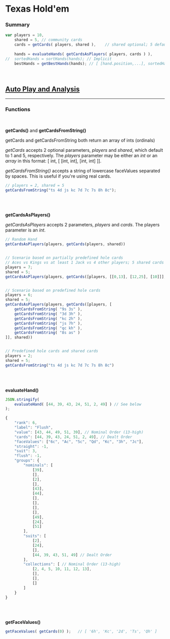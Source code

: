 # Texas Hold'em

### Summary


```js
var	players = 10,
	shared = 5,	// community cards
	cards = getCards( players, shared ),	// shared optional; 5 default
	
	hands = evaluateHands( getCardsAsPlayers( players, cards ) ),
//	sortedHands = sortHands(hands);	// Implicit
	bestHands = getBestHands(hands); // [ [hand.position,...], sortedHands[] ]
```
<br />



[Auto Play and Analysis](https://github.com/wrightben/math/tree/master/Poker/Auto)
------
----

### Functions
<br />

**getCards()** and **getCardsFromString()**

getCards and getCardsFromString both return an array of ints (ordinals)

*getCards* accepts 2 optional parameters, *players* and *shared*, which default to 1 and 5, respectively. The *players* parameter may be either an *int* or an *array* in this format: [ int, [ [int, int], [int, int] ]].

*getCardsFromString()* accepts a string of lowercase faceValues separated by spaces. This is useful if you're using real cards.

```js
// players = 2, shared = 5
getCardsFromString("ts 4d js kc 7d 7c 7s 8h 8c");
```

<br /><br />

**getCardsAsPlayers()**

*getCardsAsPlayers* accepts 2 parameters, *players* and *cards*. The players parameter is an *int*.


```js
// Random Hand
getCardsAsPlayers(players, getCards(players, shared))


// Scenario based on partially predefined hole cards
// Aces vs Kings vs at least 1 Jack vs 4 other players; 5 shared cards
players = 7;
shared = 5;
getCardsAsPlayers(players, getCards([players, [[0,13], [12,25], [10]]], shared))


// Scenario based on predefined hole cards
players = 6;
shared = 5;
getCardsAsPlayers(players, getCards([players, [
	getCardsFromString( "9s 3s" ),
	getCardsFromString( "3d 3h" ),
	getCardsFromString( "kc 2h" ),
	getCardsFromString( "js 7h" ),
	getCardsFromString( "qc kh" ),
	getCardsFromString( "8s as" )
]], shared))


// Predefined hole cards and shared cards
players = 2;
shared = 5;
getCardsFromString("ts 4d js kc 7d 7c 7s 8h 8c")
```

<br /><br />

**evaluateHand()**

```js
JSON.stringify(
	evaluateHand( [44, 39, 43, 24, 51, 2, 49] )	// See below
);

{
	"rank": 6,
	"label": "Flush",
	"value": [43, 44, 49, 51, 39], // Nominal Order (13-high)
	"cards": [44, 39, 43, 24, 51, 2, 49], // Dealt Order
	"faceValues": ["6c", "Ac", "5c", "Qd", "Kc", "3h", "Jc"],
	"straight": -1,
	"suit": 3,
	"flush": -1,
	"groups": {
		"nominals": [
			[39],
			[],
			[2],
			[],
			[43],
			[44],
			[],
			[],
			[],
			[],
			[49],
			[24],
			[51]
		],
		"suits": [
			[2],
			[24],
			[],
			[44, 39, 43, 51, 49] // Dealt Order
		],
		"collections": [ // Nominal Order (13-high)
			[2, 4, 5, 10, 11, 12, 13],
			[],
			[],
			[]
		]
	}
}
```

<br /><br />

**getFaceValues()**
```js
getFaceValues( getCards(0) );	// [ '6h', 'Kc', '2d', 'Ts', 'Qh' ]
```
